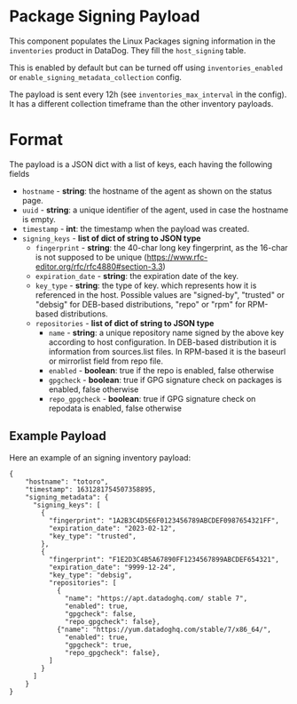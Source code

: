 # Package Signing Payload

This component populates the Linux Packages signing information in the `inventories` product in DataDog. They fill the `host_signing` table.

This is enabled by default but can be turned off using `inventories_enabled` or `enable_signing_metadata_collection` config.

The payload is sent every 12h (see `inventories_max_interval` in the config). It has a different collection timeframe than the other inventory payloads.

# Format

The payload is a JSON dict with a list of keys, each having the following fields

- `hostname` - **string**: the hostname of the agent as shown on the status page.
- `uuid` - **string**: a unique identifier of the agent, used in case the hostname is empty.
- `timestamp` - **int**: the timestamp when the payload was created.
- `signing_keys` - **list of dict of string to JSON type**
  - `fingerprint` - **string**: the 40-char long key fingerprint, as the 16-char is not supposed to be unique (https://www.rfc-editor.org/rfc/rfc4880#section-3.3)
  - `expiration_date` - **string**: the expiration date of the key.
  - `key_type` - **string**: the type of key. which represents how it is referenced in the host. Possible values are "signed-by", "trusted" or "debsig" for DEB-based distributions, "repo" or "rpm" for RPM-based distributions.
  - `repositories` - **list of dict of string to JSON type**
    - `name` - **string**: a unique repository name signed by the above key according to host configuration. In DEB-based distribution it is information from sources.list files. In RPM-based it is the baseurl or mirrorlist field from repo file.
    - `enabled` - **boolean**: true if the repo is enabled, false otherwise
    - `gpgcheck` - **boolean**: true if GPG signature check on packages is enabled, false otherwise
    - `repo_gpgcheck` - **boolean**: true if GPG signature check on repodata is enabled, false otherwise


## Example Payload

Here an example of an signing inventory payload:

```
{
    "hostname": "totoro",
    "timestamp": 1631281754507358895,
    "signing_metadata": {
      "signing_keys": [
        {
          "fingerprint": "1A2B3C4D5E6F0123456789ABCDEF0987654321FF",
          "expiration_date": "2023-02-12",
          "key_type": "trusted",
        },
        {
          "fingerprint": "F1E2D3C4B5A67890FF1234567899ABCDEF654321",
          "expiration_date": "9999-12-24",
          "key_type": "debsig",
          "repositories": [
            {
              "name": "https://apt.datadoghq.com/ stable 7",
              "enabled": true,
              "gpgcheck": false,
              "repo_gpgcheck": false},
            {"name": "https://yum.datadoghq.com/stable/7/x86_64/",
              "enabled": true,
              "gpgcheck": true,
              "repo_gpgcheck": false},
          ]
        }
      ]
    }
}
```

